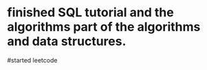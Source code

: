# finished SQL tutorial and the algorithms part of the algorithms and data structures.

#started leetcode
